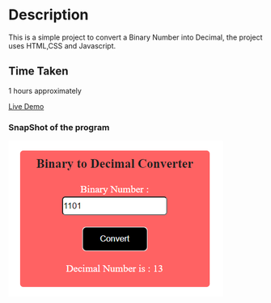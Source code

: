 # Description
This is a simple project to convert a Binary Number into Decimal, the project uses HTML,CSS and Javascript.
## Time Taken

1 hours approximately

[Live Demo](https://according-akj.netlify.app/)

### SnapShot of the program

![Snap](./snap.png)